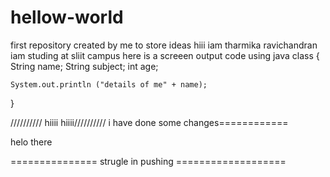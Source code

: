 # hellow-world
first repository created by me to store ideas
hiii iam tharmika ravichandran
iam studing at sliit campus
here is a screeen output code using java
class {
    String name;
    String subject;
    int age;
    
    System.out.println ("details of me" + name);
}


////////// hiiii hiiii//////////
i have done some changes============

helo there


=============== strugle in pushing ===================